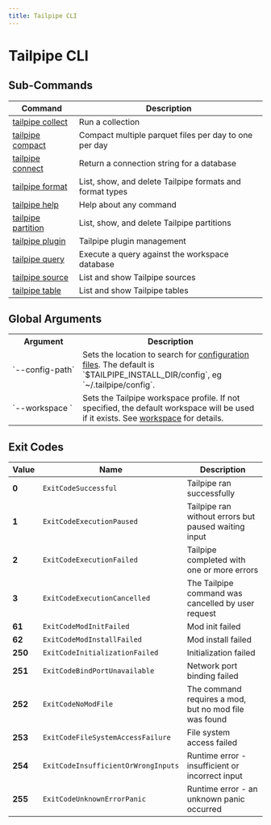 ```yaml
---
title: Tailpipe CLI
---
```


# Tailpipe CLI

## Sub-Commands

| Command | Description
|-|-
| [tailpipe collect](/docs/reference/cli/collect)   | Run a collection
| [tailpipe compact](/docs/reference/cli/compact)   | Compact multiple parquet files per day to one per day
| [tailpipe connect](/docs/reference/cli/connect)   | Return a connection string for a database
| [tailpipe format](/docs/reference/cli/format)     | List, show, and delete Tailpipe formats and format types
| [tailpipe help](/docs/reference/cli/help)         | Help about any command
| [tailpipe partition](/docs/reference/cli/partition)     | List, show, and delete Tailpipe partitions
| [tailpipe plugin](/docs/reference/cli/plugin)     | Tailpipe plugin management
| [tailpipe query](/docs/reference/cli/query)       | Execute a query against the workspace database
| [tailpipe source](/docs/reference/cli/source)     | List and show Tailpipe sources
| [tailpipe table](/docs/reference/cli/table)       | List and show Tailpipe tables


## Global Arguments

<table>
  <tr> 
    <th> Argument </th> 
    <th> Description </th> 
  </tr>

  <tr> 
    <td nowrap="true"> `--config-path`</td> 
    <td>  
    Sets the location to search for <a href = "/docs/reference/config-files">configuration files</a>. The default is `$TAILPIPE_INSTALL_DIR/config`, eg `~/.tailpipe/config`.
    </td> 
  </tr>


  <tr> 
    <td nowrap="true"> `--workspace	`  </td> 
    <td>  Sets the Tailpipe workspace profile. If not specified, the default workspace will be used if it exists. See <a href="/docs/reference/config-files/workspace">workspace</a> for details. </td> 
  </tr>

</table>


## Exit Codes

|  Value  |   Name                                | Description
|---------|---------------------------------------|----------------------------------------
|   **0** | `ExitCodeSuccessful`                  | Tailpipe ran successfully
|   **1** | `ExitCodeExecutionPaused`             | Tailpipe ran without errors but paused waiting input
|   **2** | `ExitCodeExecutionFailed`             | Tailpipe completed with one or more errors
|   **3** | `ExitCodeExecutionCancelled`          | The Tailpipe command was cancelled by user request
|  **61** | `ExitCodeModInitFailed`               | Mod init failed
|  **62** | `ExitCodeModInstallFailed`            | Mod install failed
| **250** | `ExitCodeInitializationFailed`        | Initialization failed
| **251** | `ExitCodeBindPortUnavailable`         | Network port binding failed
| **252** | `ExitCodeNoModFile`                   | The command requires a mod, but no mod file was found
| **253** | `ExitCodeFileSystemAccessFailure`     | File system access failed
| **254** | `ExitCodeInsufficientOrWrongInputs`   | Runtime error - insufficient or incorrect input
| **255** | `ExitCodeUnknownErrorPanic`           | Runtime error - an unknown panic occurred
